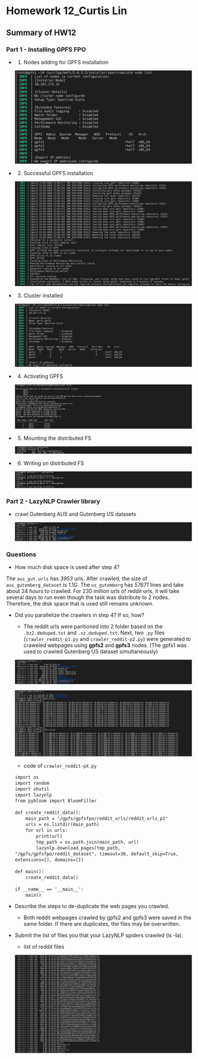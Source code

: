 # Homework 12_Curtis Lin

## Summary of HW12

### Part 1 - Installing GPFS FPO

- 1. Nodes adding for GPFS installation 

    ![nodes](nodes.png)

- 2. Successful GPFS installation
    
    ![GPFS_install](GPFS_installation_nodes_info.png)

- 3. Cluster installed

    ![cluster](cluster.png)

- 4. Activating GPFS

    ![activating_GPFS](activating_GPFS.png)

- 5. Mounting the distributed FS

    ![mount_FS](mounted_FS.png)

- 6. Writing on distributed FS

    ![write_fs](write_fs.png)
    

### Part 2 - LazyNLP Crawler library

- crawl Gutenberg AUS and Gutenberg US datasets

    ![US_AUS_dataset](US_AUS_dataset.png)


### Questions 

- How much disk space is used after step 4?

The `aus_gut.urls` has *3953* urls. After crawled, the size of  `aus_gutemberg_dataset` is 1.1G. The  `us_gutemberg` has *57671* lines and take about 24 hours to crawled. For 230 million urls of reddit urls, it will take several days to run even though the task was distribute to 2 nodes. Therefore, the disk space that is used still remains unknown. 

- Did you parallelize the crawlers in step 4? If so, how?

    - The reddit urls were paritioned into 2 folder based on the `.bz2.deduped.txt` and `.xz.deduped.txt`. Next, two `.py` files (`crawler_reddit-p1.py` and `crawler_reddit-p2.py`) were generated to craweled webpages using **gpfs2** and **gpfs3** nodes. (The gpfs1 was used to crawled Gutenberg US dataset simultaneously)

    ![files-1](files_1.png)

    ![reddit_partition](reddit_partition.png)

    - code of `crawler_reddit-pX.py`

    ```
    import os
    import random
    import shutil
    import lazynlp
    from pybloom import BloomFilter

    def create_reddit_data():
        main_path = "/gpfs/gpfsfpo/reddit_urls/reddit_urls_p1"
        urls = os.listdir(main_path)
        for url in urls:
            print(url)
            tmp_path = os.path.join(main_path, url)
            lazynlp.download_pages(tmp_path, "/gpfs/gpfsfpo/reddit_dataset", timeout=30, default_skip=True, extensions=[], domains=[])

    def main():
        create_reddit_data()

    if __name__ == '__main__':
        main()
    ```

- Describe the steps to de-duplicate the web pages you crawled.

    - Both reddit webpages crawled by gpfs2 and gpfs3 were saved in the same folder. If there are duplicates, the files may be overwritten. 

- Submit the list of files you that your LazyNLP spiders crawled (ls -la).

    - list of reddit files

    ![list_reddit_webpages](list_reddit_webpages.png) 